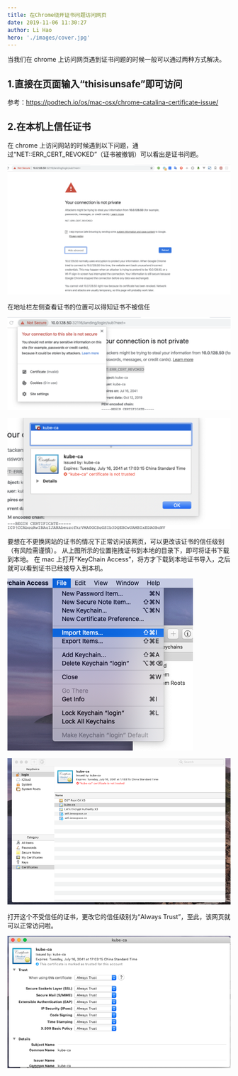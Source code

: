 ```yaml
---
title: 在Chrome绕开证书问题访问网页
date: 2019-11-06 11:30:27
author: Li Hao
hero: './images/cover.jpg'
---
```


当我们在 chrome 上访问网页遇到证书问题的时候一般可以通过两种方式解决。

## 1.直接在页面输入“thisisunsafe”即可访问

参考：https://podtech.io/os/mac-osx/chrome-catalina-certificate-issue/

## 2.在本机上信任证书

在 chrome 上访问网站的时候遇到以下问题，通过“NET::ERR_CERT_REVOKED”（证书被撤销）可以看出是证书问题。

![puppeteer](./images/chrome-cert-1.png)

在地址栏左侧查看证书的位置可以得知证书不被信任

![puppeteer](./images/chrome-cert-2.png)

![puppeteer](./images/chrome-cert-3.png)

要想在不更换网站的证书的情况下正常访问该网页，可以更改该证书的信任级别（有风险需谨慎）。
从上图所示的位置拖拽证书到本地的目录下，即可将证书下载到本地。
在 mac 上打开“KeyChain Access”，将方才下载到本地证书导入，之后就可以看到证书已经被导入到本机。

![puppeteer](./images/chrome-cert-4.png)

![puppeteer](./images/chrome-cert-5.png)

打开这个不受信任的证书，更改它的信任级别为“Always Trust”，至此，该网页就可以正常访问啦。

![puppeteer](./images/chrome-cert-6.png)
